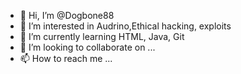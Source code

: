 - 👋 Hi, I’m @Dogbone88
- 👀 I’m interested in Audrino,Ethical hacking, exploits
- 🌱 I’m currently learning HTML, Java, Git 
- 💞️ I’m looking to collaborate on ...
- 📫 How to reach me ...

<!---
Dogbone88/Dogbone88 is a ✨ special ✨ repository because its `README.md` (this file) appears on your GitHub profile.
You can click the Preview link to take a look at your changes.
--->
